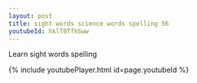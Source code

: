 ```yaml
---
layout: post
title: sight words science words spelling 56
youtubeId: hklT0TfhSww
---
```

 
 
Learn sight words spelling
 
 
 
 
{% include youtubePlayer.html id=page.youtubeId %}
 
 
